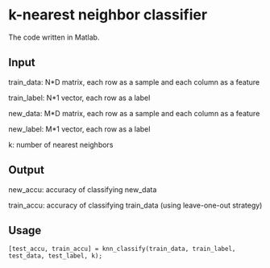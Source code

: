k-nearest neighbor classifier
=====================

The code written in Matlab.

Input
--------------
train_data: N*D matrix, each row as a sample and each column as a feature

train_label: N*1 vector, each row as a label

new_data: M*D matrix, each row as a sample and each column as a feature

new_label: M*1 vector, each row as a label

k: number of nearest neighbors

Output
-------------
new_accu: accuracy of classifying new_data

train_accu: accuracy of classifying train_data (using leave-one-out strategy)

Usage
-----------------
    [test_accu, train_accu] = knn_classify(train_data, train_label, test_data, test_label, k);
    
